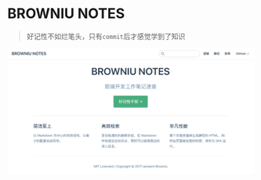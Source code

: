 # BROWNIU NOTES
> 好记性不如烂笔头，只有`commit`后才感觉学到了知识

[![demo](./static/homepage.png)](https://browniu.github.io/note/)

